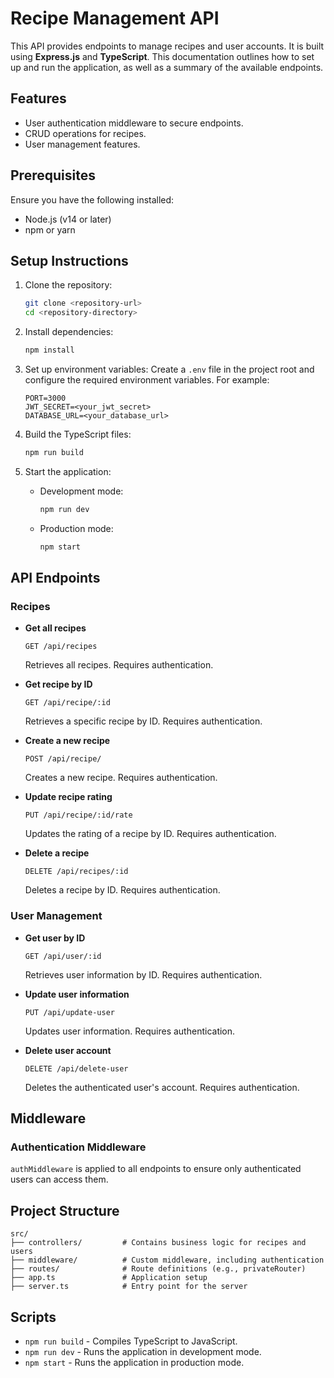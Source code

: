 # Recipe Management API

This API provides endpoints to manage recipes and user accounts. It is built using **Express.js** and **TypeScript**. This documentation outlines how to set up and run the application, as well as a summary of the available endpoints.

## Features
- User authentication middleware to secure endpoints.
- CRUD operations for recipes.
- User management features.

## Prerequisites
Ensure you have the following installed:
- Node.js (v14 or later)
- npm or yarn

## Setup Instructions
1. Clone the repository:
   ```bash
   git clone <repository-url>
   cd <repository-directory>
   ```

2. Install dependencies:
   ```bash
   npm install
   ```

3. Set up environment variables:
   Create a `.env` file in the project root and configure the required environment variables. For example:
   ```env
   PORT=3000
   JWT_SECRET=<your_jwt_secret>
   DATABASE_URL=<your_database_url>
   ```

4. Build the TypeScript files:
   ```bash
   npm run build
   ```

5. Start the application:
   - Development mode:
     ```bash
     npm run dev
     ```
   - Production mode:
     ```bash
     npm start
     ```

## API Endpoints
### Recipes
- **Get all recipes**
  ```http
  GET /api/recipes
  ```
  Retrieves all recipes. Requires authentication.

- **Get recipe by ID**
  ```http
  GET /api/recipe/:id
  ```
  Retrieves a specific recipe by ID. Requires authentication.

- **Create a new recipe**
  ```http
  POST /api/recipe/
  ```
  Creates a new recipe. Requires authentication.

- **Update recipe rating**
  ```http
  PUT /api/recipe/:id/rate
  ```
  Updates the rating of a recipe by ID. Requires authentication.

- **Delete a recipe**
  ```http
  DELETE /api/recipes/:id
  ```
  Deletes a recipe by ID. Requires authentication.

### User Management
- **Get user by ID**
  ```http
  GET /api/user/:id
  ```
  Retrieves user information by ID. Requires authentication.

- **Update user information**
  ```http
  PUT /api/update-user
  ```
  Updates user information. Requires authentication.

- **Delete user account**
  ```http
  DELETE /api/delete-user
  ```
  Deletes the authenticated user's account. Requires authentication.

## Middleware
### Authentication Middleware
`authMiddleware` is applied to all endpoints to ensure only authenticated users can access them.

## Project Structure
```
src/
├── controllers/         # Contains business logic for recipes and users
├── middleware/          # Custom middleware, including authentication
├── routes/              # Route definitions (e.g., privateRouter)
├── app.ts               # Application setup
├── server.ts            # Entry point for the server
```

## Scripts
- `npm run build` - Compiles TypeScript to JavaScript.
- `npm run dev` - Runs the application in development mode.
- `npm start` - Runs the application in production mode.

